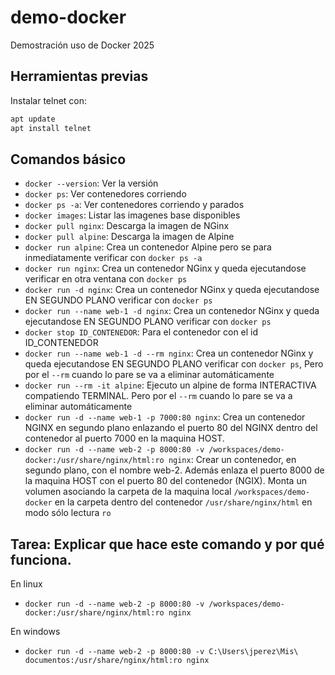 # demo-docker
Demostración uso de Docker 2025

## Herramientas previas

Instalar telnet con:

```sh
apt update
apt install telnet
```

## Comandos básico

- `docker --version`: Ver la versión
- `docker ps`: Ver contenedores corriendo
- `docker ps -a`: Ver contenedores corriendo y parados
- `docker images`: Listar las imagenes base disponibles
- `docker pull nginx`: Descarga la imagen de NGinx
- `docker pull alpine`: Descarga la imagen de Alpine
- `docker run alpine`: Crea un contenedor Alpine pero se para inmediatamente verificar con `docker ps -a`
- `docker run nginx`: Crea un contenedor NGinx y queda ejecutandose verificar en otra ventana con `docker ps`
- `docker run -d nginx`: Crea un contenedor NGinx y queda ejecutandose EN SEGUNDO PLANO verificar con `docker ps`
- `docker run --name web-1 -d nginx`: Crea un contenedor NGinx y queda ejecutandose EN SEGUNDO PLANO verificar con `docker ps`
- `docker stop ID_CONTENEDOR`: Para el contenedor con el id ID_CONTENEDOR
- `docker run --name web-1 -d --rm nginx`: Crea un contenedor NGinx y queda ejecutandose EN SEGUNDO PLANO verificar con `docker ps`, Pero por el `--rm` cuando lo pare se va a eliminar automáticamente
- `docker run --rm -it alpine`: Ejecuto un alpine de forma INTERACTIVA compatiendo TERMINAL. Pero por el `--rm` cuando lo pare se va a eliminar automáticamente
- `docker run -d --name web-1 -p 7000:80 nginx`: Crea un contenedor NGINX en segundo plano enlazando el puerto 80 del NGINX dentro del contenedor al puerto 7000 en la maquina HOST.
- `docker run -d --name web-2 -p 8000:80 -v /workspaces/demo-docker:/usr/share/nginx/html:ro nginx`: Crear un contenedor, en segundo plano, con el nombre web-2. Además enlaza el puerto 8000 de la maquina HOST con el puerto 80 del contenedor (NGIX). Monta un volumen asociando la carpeta de la maquina local `/workspaces/demo-docker` en la carpeta dentro del contenedor `/usr/share/nginx/html` en modo sólo lectura `ro`

## Tarea: Explicar que hace este comando y por qué funciona.

En linux
- `docker run -d --name web-2 -p 8000:80 -v /workspaces/demo-docker:/usr/share/nginx/html:ro nginx`

En windows
- `docker run -d --name web-2 -p 8000:80 -v C:\Users\jperez\Mis\ documentos:/usr/share/nginx/html:ro nginx`